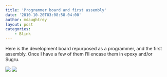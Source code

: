 ```yaml
---
title: 'Programmer board and first assembly'
date: '2010-10-20T03:08:58-04:00'
author: mdaughtrey
layout: post
categories:
    - Blink
---
```


Here is the development board repurposed as a programmer, and the first assembly. Once I have a few of them I’ll encase them in epoxy and/or Sugru.  

![](/assets/uploads/2010/10/board-e1287631343490-150x150.jpg)
![](/assets/uploads/2010/10/assembly-e1287631405924-150x150.jpg)
